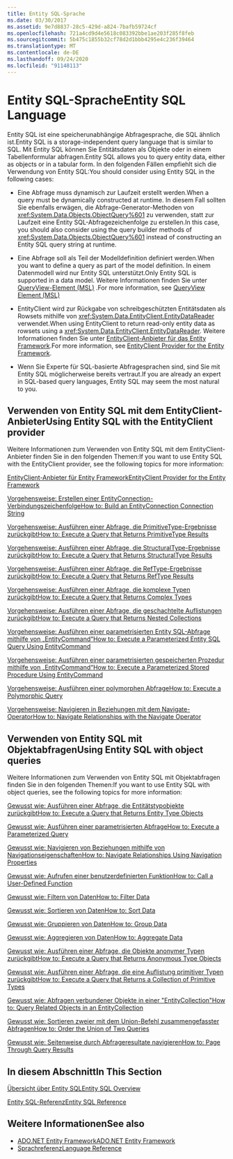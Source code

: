 ```yaml
---
title: Entity SQL-Sprache
ms.date: 03/30/2017
ms.assetid: 9e7d8837-28c5-429d-a824-7bafb59724cf
ms.openlocfilehash: 721a4cd9d4e5618c083392bbe1ae203f285f8feb
ms.sourcegitcommit: 5b475c1855b32cf78d2d1bbb4295e4c236f39464
ms.translationtype: MT
ms.contentlocale: de-DE
ms.lasthandoff: 09/24/2020
ms.locfileid: "91148113"
---
```

# <a name="entity-sql-language"></a><span data-ttu-id="fb4f0-102">Entity SQL-Sprache</span><span class="sxs-lookup"><span data-stu-id="fb4f0-102">Entity SQL Language</span></span>

<span data-ttu-id="fb4f0-103">Entity SQL ist eine speicherunabhängige Abfragesprache, die SQL ähnlich ist.</span><span class="sxs-lookup"><span data-stu-id="fb4f0-103">Entity SQL is a storage-independent query language that is similar to SQL.</span></span> <span data-ttu-id="fb4f0-104">Mit Entity SQL können Sie Entitätsdaten als Objekte oder in einem Tabellenformular abfragen.</span><span class="sxs-lookup"><span data-stu-id="fb4f0-104">Entity SQL allows you to query entity data, either as objects or in a tabular form.</span></span> <span data-ttu-id="fb4f0-105">In den folgenden Fällen empfiehlt sich die Verwendung von Entity SQL:</span><span class="sxs-lookup"><span data-stu-id="fb4f0-105">You should consider using Entity SQL in the following cases:</span></span>  
  
- <span data-ttu-id="fb4f0-106">Eine Abfrage muss dynamisch zur Laufzeit erstellt werden.</span><span class="sxs-lookup"><span data-stu-id="fb4f0-106">When a query must be dynamically constructed at runtime.</span></span> <span data-ttu-id="fb4f0-107">In diesem Fall sollten Sie ebenfalls erwägen, die Abfrage-Generator-Methoden von <xref:System.Data.Objects.ObjectQuery%601> zu verwenden, statt zur Laufzeit eine Entity SQL-Abfragezeichenfolge zu erstellen.</span><span class="sxs-lookup"><span data-stu-id="fb4f0-107">In this case, you should also consider using the query builder methods of <xref:System.Data.Objects.ObjectQuery%601> instead of constructing an Entity SQL query string at runtime.</span></span>  
  
- <span data-ttu-id="fb4f0-108">Eine Abfrage soll als Teil der Modelldefinition definiert werden.</span><span class="sxs-lookup"><span data-stu-id="fb4f0-108">When you want to define a query as part of the model definition.</span></span> <span data-ttu-id="fb4f0-109">In einem Datenmodell wird nur Entity SQL unterstützt.</span><span class="sxs-lookup"><span data-stu-id="fb4f0-109">Only Entity SQL is supported in a data model.</span></span> <span data-ttu-id="fb4f0-110">Weitere Informationen finden Sie unter [QueryView-Element (MSL)](/ef/ef6/modeling/designer/advanced/edmx/msl-spec#queryview-element-msl) .</span><span class="sxs-lookup"><span data-stu-id="fb4f0-110">For more information, see [QueryView Element (MSL)](/ef/ef6/modeling/designer/advanced/edmx/msl-spec#queryview-element-msl)</span></span>  
  
- <span data-ttu-id="fb4f0-111">EntityClient wird zur Rückgabe von schreibgeschützten Entitätsdaten als Rowsets mithilfe von <xref:System.Data.EntityClient.EntityDataReader> verwendet.</span><span class="sxs-lookup"><span data-stu-id="fb4f0-111">When using EntityClient to return read-only entity data as rowsets using a <xref:System.Data.EntityClient.EntityDataReader>.</span></span> <span data-ttu-id="fb4f0-112">Weitere Informationen finden Sie unter [EntityClient-Anbieter für das Entity Framework](../entityclient-provider-for-the-entity-framework.md).</span><span class="sxs-lookup"><span data-stu-id="fb4f0-112">For more information, see [EntityClient Provider for the Entity Framework](../entityclient-provider-for-the-entity-framework.md).</span></span>  
  
- <span data-ttu-id="fb4f0-113">Wenn Sie Experte für SQL-basierte Abfragesprachen sind, sind Sie mit Entity SQL möglicherweise bereits vertraut.</span><span class="sxs-lookup"><span data-stu-id="fb4f0-113">If you are already an expert in SQL-based query languages, Entity SQL may seem the most natural to you.</span></span>  
  
## <a name="using-entity-sql-with-the-entityclient-provider"></a><span data-ttu-id="fb4f0-114">Verwenden von Entity SQL mit dem EntityClient-Anbieter</span><span class="sxs-lookup"><span data-stu-id="fb4f0-114">Using Entity SQL with the EntityClient provider</span></span>  

 <span data-ttu-id="fb4f0-115">Weitere Informationen zum Verwenden von Entity SQL mit dem EntityClient-Anbieter finden Sie in den folgenden Themen:</span><span class="sxs-lookup"><span data-stu-id="fb4f0-115">If you want to use Entity SQL with the EntityClient provider, see the following topics for more information:</span></span>  
  
 [<span data-ttu-id="fb4f0-116">EntityClient-Anbieter für Entity Framework</span><span class="sxs-lookup"><span data-stu-id="fb4f0-116">EntityClient Provider for the Entity Framework</span></span>](../entityclient-provider-for-the-entity-framework.md)  
  
 [<span data-ttu-id="fb4f0-117">Vorgehensweise: Erstellen einer EntityConnection-Verbindungszeichenfolge</span><span class="sxs-lookup"><span data-stu-id="fb4f0-117">How to: Build an EntityConnection Connection String</span></span>](../how-to-build-an-entityconnection-connection-string.md)  
  
 [<span data-ttu-id="fb4f0-118">Vorgehensweise: Ausführen einer Abfrage, die PrimitiveType-Ergebnisse zurückgibt</span><span class="sxs-lookup"><span data-stu-id="fb4f0-118">How to: Execute a Query that Returns PrimitiveType Results</span></span>](../how-to-execute-a-query-that-returns-primitivetype-results.md)  
  
 [<span data-ttu-id="fb4f0-119">Vorgehensweise: Ausführen einer Abfrage, die StructuralType-Ergebnisse zurückgibt</span><span class="sxs-lookup"><span data-stu-id="fb4f0-119">How to: Execute a Query that Returns StructuralType Results</span></span>](../how-to-execute-a-query-that-returns-structuraltype-results.md)  
  
 [<span data-ttu-id="fb4f0-120">Vorgehensweise: Ausführen einer Abfrage, die RefType-Ergebnisse zurückgibt</span><span class="sxs-lookup"><span data-stu-id="fb4f0-120">How to: Execute a Query that Returns RefType Results</span></span>](../how-to-execute-a-query-that-returns-reftype-results.md)  
  
 [<span data-ttu-id="fb4f0-121">Vorgehensweise: Ausführen einer Abfrage, die komplexe Typen zurückgibt</span><span class="sxs-lookup"><span data-stu-id="fb4f0-121">How to: Execute a Query that Returns Complex Types</span></span>](../how-to-execute-a-query-that-returns-complex-types.md)  
  
 [<span data-ttu-id="fb4f0-122">Vorgehensweise: Ausführen einer Abfrage, die geschachtelte Auflistungen zurückgibt</span><span class="sxs-lookup"><span data-stu-id="fb4f0-122">How to: Execute a Query that Returns Nested Collections</span></span>](../how-to-execute-a-query-that-returns-nested-collections.md)  
  
 [<span data-ttu-id="fb4f0-123">Vorgehensweise: Ausführen einer parametrisierten Entity SQL-Abfrage mithilfe von „EntityCommand“</span><span class="sxs-lookup"><span data-stu-id="fb4f0-123">How to: Execute a Parameterized Entity SQL Query Using EntityCommand</span></span>](../how-to-execute-a-parameterized-entity-sql-query-using-entitycommand.md)  
  
 [<span data-ttu-id="fb4f0-124">Vorgehensweise: Ausführen einer parametrisierten gespeicherten Prozedur mithilfe von „EntityCommand“</span><span class="sxs-lookup"><span data-stu-id="fb4f0-124">How to: Execute a Parameterized Stored Procedure Using EntityCommand</span></span>](../how-to-execute-a-parameterized-stored-procedure-using-entitycommand.md)  
  
 [<span data-ttu-id="fb4f0-125">Vorgehensweise: Ausführen einer polymorphen Abfrage</span><span class="sxs-lookup"><span data-stu-id="fb4f0-125">How to: Execute a Polymorphic Query</span></span>](../how-to-execute-a-polymorphic-query.md)  
  
 [<span data-ttu-id="fb4f0-126">Vorgehensweise: Navigieren in Beziehungen mit dem Navigate-Operator</span><span class="sxs-lookup"><span data-stu-id="fb4f0-126">How to: Navigate Relationships with the Navigate Operator</span></span>](../how-to-navigate-relationships-with-the-navigate-operator.md)  
  
## <a name="using-entity-sql-with-object-queries"></a><span data-ttu-id="fb4f0-127">Verwenden von Entity SQL mit Objektabfragen</span><span class="sxs-lookup"><span data-stu-id="fb4f0-127">Using Entity SQL with object queries</span></span>  

 <span data-ttu-id="fb4f0-128">Weitere Informationen zum Verwenden von Entity SQL mit Objektabfragen finden Sie in den folgenden Themen:</span><span class="sxs-lookup"><span data-stu-id="fb4f0-128">If you want to use Entity SQL with object queries, see the following topics for more information:</span></span>  
  
 <span data-ttu-id="fb4f0-129">[Gewusst wie: Ausführen einer Abfrage, die Entitätstypobjekte zurückgibt](/previous-versions/dotnet/netframework-4.0/bb738694(v=vs.100))</span><span class="sxs-lookup"><span data-stu-id="fb4f0-129">[How to: Execute a Query that Returns Entity Type Objects](/previous-versions/dotnet/netframework-4.0/bb738694(v=vs.100))</span></span>  
  
 <span data-ttu-id="fb4f0-130">[Gewusst wie: Ausführen einer parametrisierten Abfrage](/previous-versions/dotnet/netframework-4.0/bb738521(v=vs.100))</span><span class="sxs-lookup"><span data-stu-id="fb4f0-130">[How to: Execute a Parameterized Query](/previous-versions/dotnet/netframework-4.0/bb738521(v=vs.100))</span></span>  
  
 <span data-ttu-id="fb4f0-131">[Gewusst wie: Navigieren von Beziehungen mithilfe von Navigationseigenschaften](/previous-versions/dotnet/netframework-4.0/bb896321(v=vs.100))</span><span class="sxs-lookup"><span data-stu-id="fb4f0-131">[How to: Navigate Relationships Using Navigation Properties](/previous-versions/dotnet/netframework-4.0/bb896321(v=vs.100))</span></span>  
  
 <span data-ttu-id="fb4f0-132">[Gewusst wie: Aufrufen einer benutzerdefinierten Funktion](/previous-versions/dotnet/netframework-4.0/dd490951(v=vs.100))</span><span class="sxs-lookup"><span data-stu-id="fb4f0-132">[How to: Call a User-Defined Function](/previous-versions/dotnet/netframework-4.0/dd490951(v=vs.100))</span></span>  
  
 <span data-ttu-id="fb4f0-133">[Gewusst wie: Filtern von Daten](/previous-versions/dotnet/netframework-4.0/cc716755(v=vs.100))</span><span class="sxs-lookup"><span data-stu-id="fb4f0-133">[How to: Filter Data](/previous-versions/dotnet/netframework-4.0/cc716755(v=vs.100))</span></span>  
  
 <span data-ttu-id="fb4f0-134">[Gewusst wie: Sortieren von Daten](/previous-versions/dotnet/netframework-4.0/cc716784(v=vs.100))</span><span class="sxs-lookup"><span data-stu-id="fb4f0-134">[How to: Sort Data](/previous-versions/dotnet/netframework-4.0/cc716784(v=vs.100))</span></span>  
  
 <span data-ttu-id="fb4f0-135">[Gewusst wie: Gruppieren von Daten](/previous-versions/dotnet/netframework-4.0/bb896341(v=vs.100))</span><span class="sxs-lookup"><span data-stu-id="fb4f0-135">[How to: Group Data](/previous-versions/dotnet/netframework-4.0/bb896341(v=vs.100))</span></span>  
  
 <span data-ttu-id="fb4f0-136">[Gewusst wie: Aggregieren von Daten](/previous-versions/dotnet/netframework-4.0/cc716738(v=vs.100))</span><span class="sxs-lookup"><span data-stu-id="fb4f0-136">[How to: Aggregate Data](/previous-versions/dotnet/netframework-4.0/cc716738(v=vs.100))</span></span>  
  
 <span data-ttu-id="fb4f0-137">[Gewusst wie: Ausführen einer Abfrage, die Objekte anonymer Typen zurückgibt](/previous-versions/dotnet/netframework-4.0/bb738512(v=vs.100))</span><span class="sxs-lookup"><span data-stu-id="fb4f0-137">[How to: Execute a Query that Returns Anonymous Type Objects](/previous-versions/dotnet/netframework-4.0/bb738512(v=vs.100))</span></span>  
  
 <span data-ttu-id="fb4f0-138">[Gewusst wie: Ausführen einer Abfrage, die eine Auflistung primitiver Typen zurückgibt](/previous-versions/dotnet/netframework-4.0/bb738451(v=vs.100))</span><span class="sxs-lookup"><span data-stu-id="fb4f0-138">[How to: Execute a Query that Returns a Collection of Primitive Types](/previous-versions/dotnet/netframework-4.0/bb738451(v=vs.100))</span></span>  
  
 <span data-ttu-id="fb4f0-139">[Gewusst wie: Abfragen verbundener Objekte in einer "EntityCollection"](/previous-versions/dotnet/netframework-4.0/cc716708(v=vs.100))</span><span class="sxs-lookup"><span data-stu-id="fb4f0-139">[How to: Query Related Objects in an EntityCollection](/previous-versions/dotnet/netframework-4.0/cc716708(v=vs.100))</span></span>  
  
 <span data-ttu-id="fb4f0-140">[Gewusst wie: Sortieren zweier mit dem Union-Befehl zusammengefasster Abfragen](/previous-versions/dotnet/netframework-4.0/bb896299(v=vs.100))</span><span class="sxs-lookup"><span data-stu-id="fb4f0-140">[How to: Order the Union of Two Queries](/previous-versions/dotnet/netframework-4.0/bb896299(v=vs.100))</span></span>  
  
 <span data-ttu-id="fb4f0-141">[Gewusst wie: Seitenweise durch Abfrageresultate navigieren](/previous-versions/dotnet/netframework-4.0/bb738702(v=vs.100))</span><span class="sxs-lookup"><span data-stu-id="fb4f0-141">[How to: Page Through Query Results](/previous-versions/dotnet/netframework-4.0/bb738702(v=vs.100))</span></span>  
  
## <a name="in-this-section"></a><span data-ttu-id="fb4f0-142">In diesem Abschnitt</span><span class="sxs-lookup"><span data-stu-id="fb4f0-142">In This Section</span></span>  

 [<span data-ttu-id="fb4f0-143">Übersicht über Entity SQL</span><span class="sxs-lookup"><span data-stu-id="fb4f0-143">Entity SQL Overview</span></span>](entity-sql-overview.md)  
  
 [<span data-ttu-id="fb4f0-144">Entity SQL-Referenz</span><span class="sxs-lookup"><span data-stu-id="fb4f0-144">Entity SQL Reference</span></span>](entity-sql-reference.md)  
  
## <a name="see-also"></a><span data-ttu-id="fb4f0-145">Weitere Informationen</span><span class="sxs-lookup"><span data-stu-id="fb4f0-145">See also</span></span>

- [<span data-ttu-id="fb4f0-146">ADO.NET Entity Framework</span><span class="sxs-lookup"><span data-stu-id="fb4f0-146">ADO.NET Entity Framework</span></span>](../index.md)
- [<span data-ttu-id="fb4f0-147">Sprachreferenz</span><span class="sxs-lookup"><span data-stu-id="fb4f0-147">Language Reference</span></span>](index.md)
